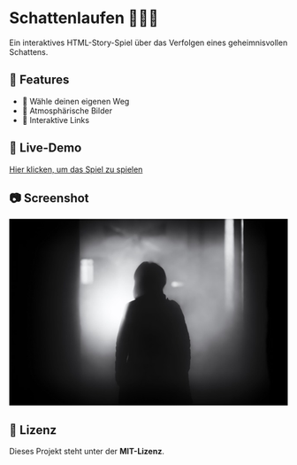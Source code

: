 # Schattenlaufen 🏃‍♂️🌑  

Ein interaktives HTML-Story-Spiel über das Verfolgen eines geheimnisvollen Schattens.  

## 📌 Features
- 📖 Wähle deinen eigenen Weg
- 🌆 Atmosphärische Bilder
- 🔗 Interaktive Links

## 🚀 Live-Demo
[Hier klicken, um das Spiel zu spielen](https://dein-username.github.io/schattenlaufen/)  

## 📷 Screenshot
![Vorschau](img/Schatten.jpg)

## 📄 Lizenz
Dieses Projekt steht unter der **MIT-Lizenz**.
